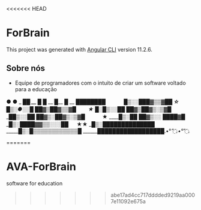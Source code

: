 <<<<<<< HEAD
# ForBrain

This project was generated with [Angular CLI](https://github.com/angular/angular-cli) version 11.2.6.

## Sobre nós

- Equipe de programadores com o intuito de criar um software voltado para a educação



__●__ ●
 _ █___█
 __ █__ █_
 __ █__ █
 __ ███____________█████ 　　　
 _█▒░░█_________██▓▒▒▓██ ☆
 █▒░●░░█___ ██▓▒██▓▒▒▓█　　 ★
 █░█▒░░██_ ██▓▒██▓▒░▒▓█
 _██▒░░██ ██▓▒░██▓▒░▒▓█ 　　　★
 ____█▒░██ ██▓▒░░ ████▓█
 ___█▒░██__██▓▓▒▒░░░██ 　 ★★
 ____█▒░██___████████████
 _____█▒░█▒▒▒▒▒▒▒▒▒▒▒▒█
 ______██████████████████.•°*”˜҈.•°*”˜҈.

=======
# AVA-ForBrain
software for education
>>>>>>> abe17ad4cc717dddded9219aa0007e11092e675a
